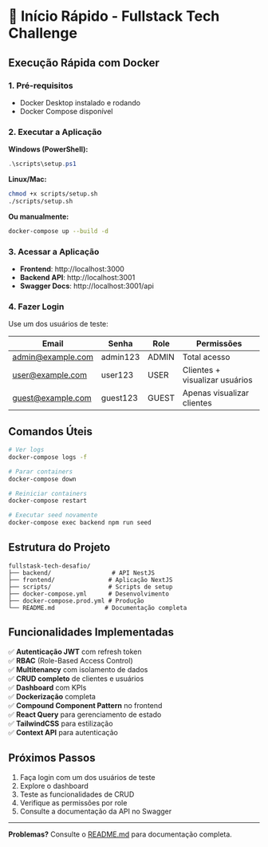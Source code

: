 # 🚀 Início Rápido - Fullstack Tech Challenge

## Execução Rápida com Docker

### 1. Pré-requisitos
- Docker Desktop instalado e rodando
- Docker Compose disponível

### 2. Executar a Aplicação

**Windows (PowerShell):**
```powershell
.\scripts\setup.ps1
```

**Linux/Mac:**
```bash
chmod +x scripts/setup.sh
./scripts/setup.sh
```

**Ou manualmente:**
```bash
docker-compose up --build -d
```

### 3. Acessar a Aplicação

- **Frontend**: http://localhost:3000
- **Backend API**: http://localhost:3001
- **Swagger Docs**: http://localhost:3001/api

### 4. Fazer Login

Use um dos usuários de teste:

| Email | Senha | Role | Permissões |
|-------|-------|------|------------|
| admin@example.com | admin123 | ADMIN | Total acesso |
| user@example.com | user123 | USER | Clientes + visualizar usuários |
| guest@example.com | guest123 | GUEST | Apenas visualizar clientes |

## Comandos Úteis

```bash
# Ver logs
docker-compose logs -f

# Parar containers
docker-compose down

# Reiniciar containers
docker-compose restart

# Executar seed novamente
docker-compose exec backend npm run seed
```

## Estrutura do Projeto

```
fullstask-tech-desafio/
├── backend/                 # API NestJS
├── frontend/               # Aplicação NextJS
├── scripts/                # Scripts de setup
├── docker-compose.yml      # Desenvolvimento
├── docker-compose.prod.yml # Produção
└── README.md              # Documentação completa
```

## Funcionalidades Implementadas

✅ **Autenticação JWT** com refresh token  
✅ **RBAC** (Role-Based Access Control)  
✅ **Multitenancy** com isolamento de dados  
✅ **CRUD completo** de clientes e usuários  
✅ **Dashboard** com KPIs  
✅ **Dockerização** completa  
✅ **Compound Component Pattern** no frontend  
✅ **React Query** para gerenciamento de estado  
✅ **TailwindCSS** para estilização  
✅ **Context API** para autenticação  

## Próximos Passos

1. Faça login com um dos usuários de teste
2. Explore o dashboard
3. Teste as funcionalidades de CRUD
4. Verifique as permissões por role
5. Consulte a documentação da API no Swagger

---

**Problemas?** Consulte o [README.md](README.md) para documentação completa.

